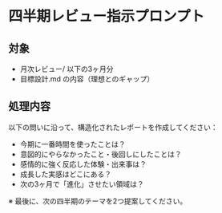 # 四半期レビュー指示プロンプト

## 対象
- 月次レビュー/ 以下の3ヶ月分
- 目標設計.md の内容（理想とのギャップ）

## 処理内容

以下の問いに沿って、構造化されたレポートを作成してください：

- 今期に一番時間を使ったことは？
- 意図的にやらなかったこと・後回しにしたことは？
- 感情的に強く反応した体験・出来事は？
- 成長した実感はどこにある？
- 次の3ヶ月で「進化」させたい領域は？

※ 最後に、次の四半期のテーマを2つ提案してください。